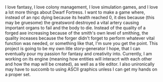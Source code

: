 I love fantasy, I love colony management, I love simulation games, and I love a lot more things about Dwarf Fortress. I want to make a game where, instead of an npc dying because its health reached 0, it dies because  (this may be gruesome) the greatsword destroyed a vital artery causing important organs to fail and the body to die. Instead of the quality of a forged axe increasing because of the smith's own level of smithing, the quality inceases because the forger didn't forget to perform whatever vital function was needed, or something like that, I'm sure you get the point. This project is going to be my own litle story-generator I hope, that I can eventually pour my passion for fantasy and creativity into. Currently, I am working on its engine (meaning how entities will interacrt with each other and how the map will be created), as well as a tile editor. I also unironically may have to succomb to using ASCII graphics unless I can get my hands on a proper set. 
